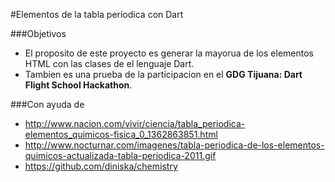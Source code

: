 #Elementos de la tabla periodica con Dart

###Objetivos
- El proposito de este proyecto es generar la mayorua de los elementos HTML con las clases de el lenguaje Dart.
- Tambien es una prueba de la participacion en el **GDG Tijuana: Dart Flight School Hackathon**.

###Con ayuda de
- http://www.nacion.com/vivir/ciencia/tabla_periodica-elementos_quimicos-fisica_0_1362863851.html
- http://www.nocturnar.com/imagenes/tabla-periodica-de-los-elementos-quimicos-actualizada-tabla-periodica-2011.gif
- https://github.com/diniska/chemistry
